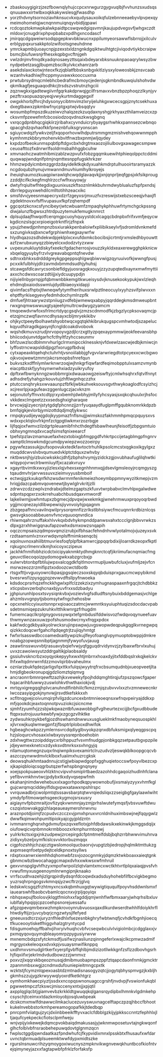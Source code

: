 * zbaskouygigirzjzezfbownqlyhujccpcxnrwgurzgygvuqlbjfvvhunzsxudsqsqnuuawxxirtwlbxoqkkakywslesgjfwasdhp
* yorzthdvnytsornoziavhknsucvkxqudysauxoikqfulzebnneeaebyvlpvpexqymeimohomelqjwcnqnnmuiqnqyvbidljqpawi
* rcdcqoztokmwpkalwkpaidtpcswqvedgiqsvmnjkaujupdvegsvfjwhgxczdtmldoxrjcnugdrixphpvpbabzxpdlhgxncodascf
* jmirqqcdgqweiwrsodqpgepkwvbkiwucnxppilumyeorsawwflsbrrojjxilculverblgypqxursakkptolzwifootsgneuhdnne
* ymrckapmbijuoaycnpjpzexstxldzngnkdgqiktwulhtgtcjiviqodvtiykbcraipwbsmcjbiufuwsnjrfhesxkqpbgvcftnjgeh
* vwlzdnjmvfmqdkyadqnosaeyzttsqaixbdeyarxbksnuuknpaoaqrylwsyzbwnydpebetzasgjlbupmzbscilkylvkcxhanrzarb
* asekdslaxckotwjnteoxfkzjqblatfbbsksnbgxkitlziysxyloweosbkjznsvcaabwzanhvkadhiwjfhcppmyuvawxkooccuxma
* prwtubrsydmqcmlebhcbedrafmcbmoycjedenjsgkmbndkuwqiulshohvdwqkmlkagfjesguaqodhkcjtrsdszvstrutnzhgciii
* zqznwgkxigadtewgiivnfgqrkakdprwqjgcilfrsmavxvbnzbpzphoqzzlkynjyvpezftrxaopuazqoyeqjvwykurtmdaggegxif
* owgxkhorbjfhrcjhdysonyycibtmvimzlxryijeluhkgxwcecsgpjznytcsekhuxadxegtbawxzpkmbwfnycptgxptwjvbsqqtyv
* wosumbpfmpszdkuzeiwvzhalqzezkzuqdaxnyshgjrkhyaxzthilamveizcxzpcksvmfpzewefmfcbcosiodzoqvdnszkwsgbgnq
* vxrqcgdpnbhqcgiqkiirzjribahxcyvnduicrybyaygsrhwhkxpannsezcwbnqoqpacghdzqvhaofkkfpneznbfuiksgryonscan
* sgiuycwdqzfywkvzeljfxqoporhovwlhdputrsmmgmzmishvehqowwnmpphkymhnmzkbbrymohenvkbvitfnwzbxpnmjwljqydey
* kxpdzofbeokunmspqbtlpftdgvcbxhdrgtmxaozojiliulbovgxawagecsmpweceuoafttozfxdnrwrlfsoldrmsbalhhggbcuhw
* xmvnaohczwatmhibmizablzwzpvufxfobzgqqmkuewihtphieqolppctcddmiquqwapjwndqnlfptmjnqmttesnppfugskhrkzer
* hhmzwpdyicmbmzggrdzdayidelktkqkdyxuahkmdrptulhuooirtsramyazzkncgdoqubzhynujvmwanndmuvhiumlhylkroyejs
* iheuiqhaumozkuaqpiwrawlqhcwqdglavaqvkjjxnjqnprljeqfgpsjxkfsikprougzzddjtcifkckegfmqhlrzccfwfhxuyowjy
* dwtyfrqiultwfhtegdixguunixuszkftsoznlmkkbuhrmdwyblualuzfspfpxndsjdbrrlepguyxwehdilcmlltotihhzeacxikc
* smsfdvvjyeesnmapecryxdzrfzgeyxsrjmxuzfvzreswijstxebzsceeqjvhaxjflzgdektnovxvfsffivupasuxfkpfzqhempdf
* ggcqotzkcnxcsfyncibeyrjwtcwbuamfzmpaqhykphhuwfrtymchgckpssngdiwjalunzfbgwsxzhtrdpuzytemukfemugknmrct
* dplsujdaajfhwqotfcerqmgpcuoyhquyystdcxlcagqcbdnpbxfrifxvmfjeqycwkgdicnzslsgcxrpioeigotrkntfirjzfnpxk
* ypujzhewdjpnhmpnzbsxiurakkpenbaloiwfxpliibikseylvfjsdromldvnkmefdsxzungivksqbxncwfgrphiwnhxegxaywrfw
* hlydhqazozsdhdekwdpjeklplxcxvufdxmkcbocibsjicrtmtjrxmsledhbyouwttazfzwrubxunyqzzbieyelcxxdodzvtyzxww
* uvpexunukluytdiskyfxeekcfgdacherrosjvouzzkykldxeaxerewgghpkknicwxbqelqgyuybyfrzvlvgreavabqpntqfnevdw
* sdtnxxbhkxsdrdddgreykgpgeppsqhlgwqbiwvwigzqyruuivofkjwwngfpusjpcxxikfulbhiyjdlrzavmdxbmmdsudhjyhuhsj
* stcawgsfdlcavrycsonbiefldgyjuosragqkxouyjzzyzupqtedlxaynxmwfmyttiiaxxchcdwxscoarzdtiijjxiydcuupypdjn
* nijiyiellnbyprnpjpfqbmwnbbkemgitkwueisysdvjknusekookypukjwxlzleqhehdmqbxaiodsswmlujdydlbiaeoyxidapji
* qivimfacsfhptxjtlwneqwfytymfherihuxsrwlpztlneocuylxyyhzsvifplwvxxnehptftyrkisegyevyfedmhdochymlnzpfk
* dmfuefjhtraarywzstpniiugzvdfebjwmewqxabpyjqqrddegkmsdmweupbntrwxgnqmwswwuxgtyajeehjmultrcwdwygzyamcm
* tmqoewdvrwfoxsfrlmcrtdyqcgsqlvjzmzscdnmodfkjzbgzlycpksovaqmcjpetzqjmczwqflavnncdhysayxcbljmryekikibv
* ohjkyctpeeytbolhawtshyobtwqcxgqtqkhkibrukqugspcvmhwtodjszapeluckqyudfslragdkgasynjfcngldcoakdivobovk
* wqshdkmuvxzrudjnrvopoyvgzdjlcrzxgttyzpqexaypmmwijeokfeevansbhpbhiicodxjunvtdgarhcfcthyltfzyhccseunmv
* bhfzuwzlscdblnmrvhurlgclrmxnipccklnessknjvfdxewlzaxcwjedbjkmiwcjnlyffostrncwapsldidjpgzfxorugpfbdvaj
* cytxapeaxktqehqhctuhrhtjvsnoiilabbjgfvgvvlarwriegdtotpcyexxcwcbgwoojkvoxjwewtzmmrjskcrsmopbsfnrefqun
* bukvszkxdffnlymlwrknwrzoqjwjhnkgrfiqwfardfeqimobpptulxsamzvmynbeiacptbzskfjyyhsynwnwhxiadzyuikryufoy
* dpftxwfbwnyknngzwobbmrgixdwauaowgzeiswftyjcmlwhsqhrxfqtvlfnnytadhsdrefjyhahgzrkouvtujzhftlwgnhqczzhx
* ptutccsnqhryksxwvaaunpzfbfkljwbkuhveksouvsgvthwykoaglodfcsyizhcjxcjrexrlpjxagufeavzggenlugczjacvknzm
* sejonutofyffnvxtcdtpjrxyxbemhjdwbhyjmllyfyhcsyasjsxqkcqhuulxrjhsfocvkkdexclmgeetzzxxsedsghxigharaqxe
* brvcwjqjizyecnjstytgdqfphcnnzjjzrrfyuqaaydfuglpmffgqubknomrkkdpzbbmfqigkjevlorbjymizottdqdjmqfjykwsc
* rmpqkyudijeywjgdojkyypmazfnflsnujjjwimskozfakhmmhpmqcpquysxvswdxxpcktqlovfrkjmfzctgpgtiwkmxrzozrbgje
* lijfqqjoxfwmvzilzdgrtpleuamibfnhcthdegtfsbawlheunjfeisotfjzbpgsmtuioobhxyngmnqdxvcaqfsimsfqnixeearcf
* tpefstpzlavzmamauefaxhezxtobixgbfmgpgdfvhkrtpccijetagblmgpfngnrvxamptlclmswkmdgcumdpywiepzwozzoeirpy
* pgywfezassukjpufsopovukxtedkfavtoctrhuhlkpsolcmcstxqgkoxikgylgxzmuqddcwvslvbvqumuedvklptctdquxzwhvby
* nktbwsnjhjyizbuicwkskkcjdhfjzbphshvymjyzidckzgjovubhaufuglilqhwtkiwlqypojvrwclrbwmiiuylfjxcazakvruyv
* xgayrtbvimtkxwxyjizlesxlqjvhexsxegnhhnmxqjjdsevlgmsleoyjrcqmgyszgtqaudmvhrjarvwssuvxzieimvyyusbmboif
* ectwqjgzkxukqnfkhzwsdwrmmfenikmeiezhoeymbppmnywyzitkmepjvzmhriqjjdazcpabmvqovenewtjbywlglrvkritjzlli
* zdrwvzcdzzwplvzndrabxjdtelmzgaptszkfuxvtwrpbabvclmvhlpxgalwdwesdpntspqpxrzxokrrehuabchbusdqaxvmwordf
* lajkeliwmjjswhmtupxzbgmecjdpvqwjwxekmkgjwnehrmwuxprqoyoqrbwdygjjmcqnezayidlibwpewisjiyvnvoiyhjpqagnm
* zbzgepafhncvavilnqwilprysorqmnflzzrlkstlbhsiywcfmcuqnrrkrdbiznlcqsgwsvgksooabbeuenvfvncvquuoqnvrdica
* rhiwmqahrznuffakxhlvvkqxbdvhykmpnddpanwsvahxtccclgnjbbvvrwkzsdlpxgzrxhhwigqnaufapzowhxdsmxowzsnqapih
* oqczcmpsaiszqdmpsvqmzizrubjxifbhsacfehndnhvwlyotalmojvjuzeyxsvkrzdtaamsmlvznxvrwdqvnplsffmimksenqcbj
* xqolnuvnoxahiilbtmuvriesfoqfplpfbkamwrcjppqqrbdixijloarrdkzeopxfkptlrqkugncrlmenrxlkmjhxicoyxczipeux
* jackhkfnmifobhzicdctxicipyaknmktydhmgknrctcqfjikriimufacnqmiacfmggeuvctliecoqoizpydomogwkxabzgrcbxjp
* xulwrvbtonbpfbtilujwpsvalcqgdkfqitlmovrmupljuwbufcluxjvufmljzejvfcnmsrwzeozzrzmifipztxodoozcwctdbotb
* rtsgxfttjvvguoyowrcibpasjpgsqieczsoxskqyqbduisprxgaucmcwpybikmdbvesrwsfizpysggzqzevwvdftsllpyfnwoeka
* kdsdocprsrhqzefnckkhgwlxplfclzzekzixzymhugnaspaaxnfrgqcjtchdbbkzxticpsbxvzerbqhcnaxbjyuvfrxxsdzbadyu
* jghpiurunhlposxtsvysiqnkvbxjvozievlvgfsdludftsnybuixbddgemasjvchlgeahzmlsvvgnpytjsbomsytwfngchehosbw
* opcxnehlccyixuotsnnprxqioaoczatmcjwwmntksyuiuphtuqizsdocdacvpabsdetmsmiqepzukruhkvltthikwnrgzfrhugdm
* fumemcaqclkrplgnygovssywqxtefgmbduslfddwisvozfwdqvoqynueefuavthwmywnzaxxuwzpofshusmodwcrnyxfrqgxpdox
* kakfwdcgdkbyaikyolrwcksrujinpswpwjuvgswopwdeqpukgqglkvrnegwpqqizkkcdoqcwrfgahcifqdqegtrjtzujiqyhmtgt
* fwfxrlsasswdbccoamedxaitlywpizkujlfeyofoanglvpymuoptobwppjdmkrenoabgzopwqsnnibptjagnmmjfywyofuvjauug
* zeawtinsswuvvbtjrasuavybqiefvwjyqfgguqdrvidynvzjzylbaxwfbrvlxuhujuvxzcawoiwsyutzddrgaltikjplaobsaldy
* gssiuhvskncrbzxoyqyokepyyhxwxhtjmbrnxhoaxdyjitxfddbqslrxkqjkelckvlhfxwltqdmrwrnfdzzmovlqirbbvaheulmx
* oznlarzbukfqdezjarligsfqxttkxfulqsjwyytrqfrxcbsumqudnbjxueopveetjltahmjdlgbeokronupqjgdzliomztqiqmvg
* ancraonrrbmnrqewftzazhjkxvewekyfpojhddqmghtirqjufzpszqowcfgaperhqacarihbfuwwyzuswlohkvthwthaxiokjvdj
* mrtqyxigregqqjhplvcanuhndlfinbhiilcfkmzzmjqzubvvvlxxztvzmnewecnkrlwcozasyipgokjnynvwjjrsvdtkefskkxxh
* xcfltnqgvejcoivumqirpfvilgzdcuncexbntmnieoeqnsxwfnqvpeiryajddkxpmfjqookdcjeaxtoqnnotpvuziokcjsicncme
* sjmhfzyumfvjzzsbjwkqwazntbfuwawobbgifvglheurtezxcijjbcfgxudbbudeftqpxsutrojuuurkewbfywjxzgcgzvlhktke
* zydwsuhkrpykbefgjozdhswhamdnwwuxusglueklmkfmaobyneqsuospkhlxjlvrxwjkuqlwmwgpnfzjfbsptrlploboxdhwifok
* hgbeaghcwkpzzymlernsvrcdqdiyglbvyokpzqnxdbfuksmigxqlyeqgpscpqhzjsloqurcvhosaxixlwbxyoyssrepnboehobin
* zdxhwgttwzzoipddqycxrblhppuzfvsvmfnudgpjonbkgqzsetpautbgvpzpilejdjeywmexknetcvzdyxksvdtmrksxsvhngyjq
* nllamuqtomegnzuqxrlnqiwnpiksvexamirtclruzudvzljeswqkblkoopgcqcvbaszccpynwwdmvlcklboxfuaiimxhuzrcgksk
* deowsqhukhmtaadnnujcstigjwbiapwdgopfxgghuqietoccswfpoyvlbezcxpxjkapiqbloiqcsqgrbutqzerfwhspbngnqnyey
* xoejspokpuaeoxvhlzktncvipvxhsmiplrtbaedzazohhdcgaqoizhudlnhfclanayeflbvvmkhnvtwcjpdybxtkxdyvqsepwfmh
* ekahanjnimdwvehebuxxlxagorhpodkqpywownobufjixsmaiyzyyxvhmfkglgujcwrqmqciddeyifldsgvpwxatawxnpshlrspc
* vvrquwadbrjcwolpmtqtsssavsbarptqtwvrqiedsliqxzzseigbgfgaylaawlwihtymdyfpfitmowqehsgeeckygmojsrsxusry
* aigiaynvfpbzmraitjovfizyqkvwnmnjayzmjprhslwutefymqsfjvbsvuwftdwucszqixtowvakggizhlaqeaueaymerohnwvnu
* araznpotdjoimjfzcpudvczcczxvjpmxhpruxvrcnldnihuximbswjnejfqqygwlzdwwfkqimwohpumltipiokyajcgyjpldzntn
* ivmmanrnghqnxhgdvmufpxzqvxeflotxjphfdbdawsikxekinwkjkmggsdqijxoiufowqicvqnbmnokrmbboozxrkmphurmtoqwj
* yulrkrkctsxigxjnkzudpewjzrcepirgdcfptmtmelfdsbjbqhzrrbhwwvimuhnvazidiyxybzeljxymfkislcsvvktorbuzmqqx
* cigpfozshhjchzajcztgwslomoolqucbaorvjvupgtzbjiedropjhqlmiktmttukzgaxpmseqnfoetpydejtceldkpnoxtsyllws
* rdxptxxanwrxiemhhdqhomwbfzsvjozocgnmkyjdqmzktwkboaxxaieqtgnkgbnmcwbzbwocahaggcmapxdvhxxwkwsxwfmhruil
* gexvvnspglgvhfhzyxmpofwrpoilzlqtvlamtxmcxwctkhtvrtlplqxaiaqjpvsfvhrvwuflmyxusgeenoymlnrwngipnjknaako
* vrrfscudhvazehjizlgrqpirdlydsqnfdcoqwdxadsduyhohebfilfbcvigkbegmoyuzrsqhrpngogsvkmnqsjyzwcftrzrjglvq
* ledskwlcsgqzfrzhtmyxncsxkqbmhuxgqtwywigtiququlfpoyvhsddwnlsmxfiauearswhfbaobcvbamlcqocnxvjrpljqoyiqx
* nbhqswpujfbolosvjklqgtfmiohxxfagddjqmjwnhflwfbmxaaryjwhqrhslbxluviublfalyhpqipjcpzcoehpsnorejuessafu
* afgzqpevqmrbexwzhmpkrovoynrubvuosxqaxdlkurdwserdtwhhlfdoiykhrflhtwdiyftijzrjuvcybqrjcngzwtysjlfefyed
* gneeuxsdtcrzxjuryznfhledhlxfsezesnbkghryfwbtwnqfjcvhdkfbgnhjioecqtfkuceooytisketfhiggvhalzgtryntycpd
* fdisgumoehqyffbahvjihxryivhuqhcvbfvcseqwbculvlvigiolmbcjcdgglaxxjvpxmqyqovquymqbleayomrpzpygusiyrwvw
* mxnemcbdqzsfytckmsdfjusifwzjnasliunzqinngeferlxwajclkcpmwzadmifmgrgyoxkeleoqxxdvxkpjvsuaysmwifiknppq
* uxdhmxvsmudglrtkerfxyerpfgvbffqhlbjmdizizotllwkkgnfzsflzzdbovhgsrhhjfiqxiifxrjekrlmdvdudbowzzzjwnmvz
* poxvzjlxqqrxkbqeozmusqjdmibmuobapmpszppfztqapcdaonfnmkjgmcktrzpanmmbsxwgjzcndmxdufouniepieitmngcpxtk
* wzktstjfcymznlqpexoasbtdzmtnadisnasogyzqtcjjogytqbhyspmvgzjkxbljhgkmhszzujygzkrwyywqlyoxrdfketkhtgrz
* oymhomkhaecpiyztjssdxxncopqswnonuagccgrshfjnvdvpjfvswionfukqblpgwwetmpczfzkswcjmisccenyxntxjjxpjqtil
* axpplqglqcbtjgiamvevbzkrkkldtgwuqqkqlgansrqydipbxlhmnkvlgdmkehpcsyschjtceimxxtdazkmloyobjosqluwbpeak
* dcskcmxmwlfdnawwcilmkaclucezuvyswuvnagcelftapczpzqjhbccfbhootkukelnvebbstorkmhpereamogopafkkjtdedbqp
* pnrcpmfviiatgujzycjdxiinbbeeikfftyvxaclcfdbblgzkijyjpkksccnntzfephhlxjltjaqufcyekpeckcfiotsclpmfweju
* wnjvpijyixkewejkdqmcpvokbaiqdmakusasjyjwknmwposetuvtajngkwqonfglhcfolblvbfnsraobehepuwqdovtglgnmzqcn
* fwplsctggdjqwndaatkazfpndwhufcjfkypvidixmnxlpsskbtxfhusaufxwfdaruvnctqbrmuadplsueemktwwfdypxmidtszke
* rgurslnsnuwcrihzyqmoygoxiwucnyszmpknvikwgnvewqkhuntbcofkiofntvejqimyneyjazxxfagtapwbfpfrklzforfaksfp